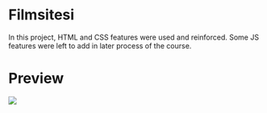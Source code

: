
# Filmsitesi
In this project, HTML and CSS features were used and reinforced. Some JS features were left to add in later process of the course.

# Preview

![](filmsitesi2.gif)

